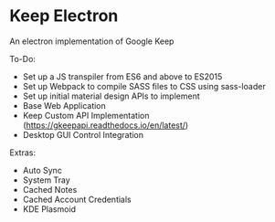 # Keep Electron
An electron implementation of Google Keep

To-Do:

- Set up a JS transpiler from ES6 and above to ES2015
- Set up Webpack to compile SASS files to CSS using sass-loader
- Set up initial material design APIs to implement
- Base Web Application
- Keep Custom API Implementation (https://gkeepapi.readthedocs.io/en/latest/)
- Desktop GUI Control Integration

Extras:

- Auto Sync
- System Tray
- Cached Notes
- Cached Account Credentials
- KDE Plasmoid

